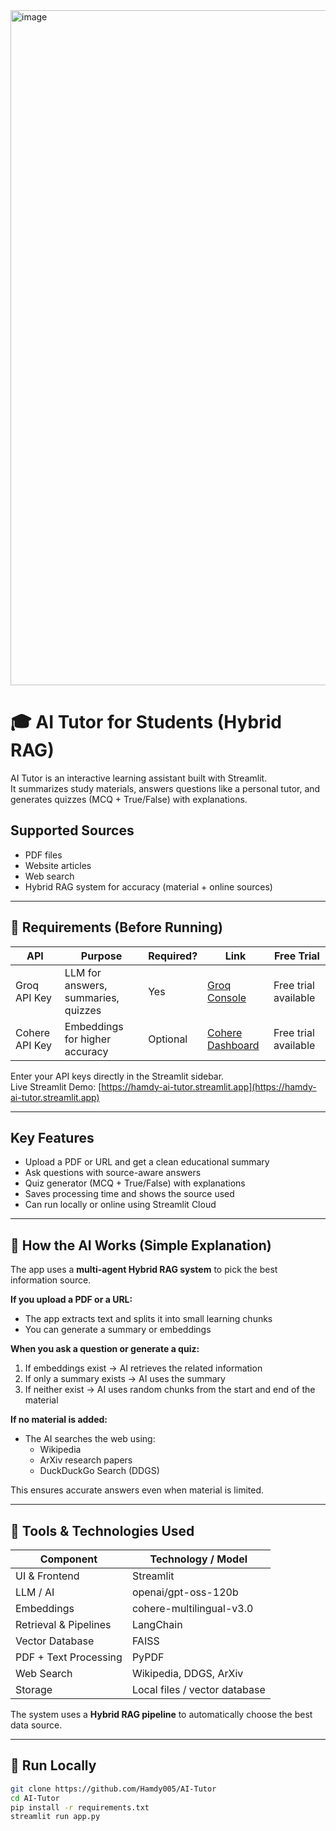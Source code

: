 <img width="1920" height="1080" alt="image" src="https://github.com/user-attachments/assets/c75996d2-0b5b-4752-98b3-7da972968814" />

# 🎓 AI Tutor for Students (Hybrid RAG)

AI Tutor is an interactive learning assistant built with Streamlit.  
It summarizes study materials, answers questions like a personal tutor, and generates quizzes (MCQ + True/False) with explanations.

## Supported Sources

- PDF files
- Website articles
- Web search
- Hybrid RAG system for accuracy (material + online sources)

---

## 🔐 Requirements (Before Running)

| API | Purpose | Required? | Link | Free Trial |
|-----|---------|-----------|------|------------|
| Groq API Key | LLM for answers, summaries, quizzes | Yes | [Groq Console](https://console.groq.com) | Free trial available |
| Cohere API Key | Embeddings for higher accuracy | Optional | [Cohere Dashboard](https://dashboard.cohere.com) | Free trial available |

Enter your API keys directly in the Streamlit sidebar.  
Live Streamlit Demo: [https://hamdy-ai-tutor.streamlit.app](https://hamdy-ai-tutor.streamlit.app)

---

## Key Features

- Upload a PDF or URL and get a clean educational summary  
- Ask questions with source-aware answers  
- Quiz generator (MCQ + True/False) with explanations  
- Saves processing time and shows the source used  
- Can run locally or online using Streamlit Cloud  

---

## 🧠 How the AI Works (Simple Explanation)

The app uses a **multi-agent Hybrid RAG system** to pick the best information source.

**If you upload a PDF or a URL:**

- The app extracts text and splits it into small learning chunks  
- You can generate a summary or embeddings

**When you ask a question or generate a quiz:**

1. If embeddings exist → AI retrieves the related information  
2. If only a summary exists → AI uses the summary  
3. If neither exist → AI uses random chunks from the start and end of the material  

**If no material is added:**

- The AI searches the web using:
  - Wikipedia  
  - ArXiv research papers  
  - DuckDuckGo Search (DDGS)

This ensures accurate answers even when material is limited.

---

## 🔧 Tools & Technologies Used

| Component | Technology / Model |
|-----------|-------------------|
| UI & Frontend | Streamlit |
| LLM / AI | openai/gpt-oss-120b |
| Embeddings | cohere-multilingual-v3.0 |
| Retrieval & Pipelines | LangChain |
| Vector Database | FAISS |
| PDF + Text Processing | PyPDF |
| Web Search | Wikipedia, DDGS, ArXiv |
| Storage | Local files / vector database |

The system uses a **Hybrid RAG pipeline** to automatically choose the best data source.

---

## 🚀 Run Locally

```bash
git clone https://github.com/Hamdy005/AI-Tutor
cd AI-Tutor
pip install -r requirements.txt
streamlit run app.py
